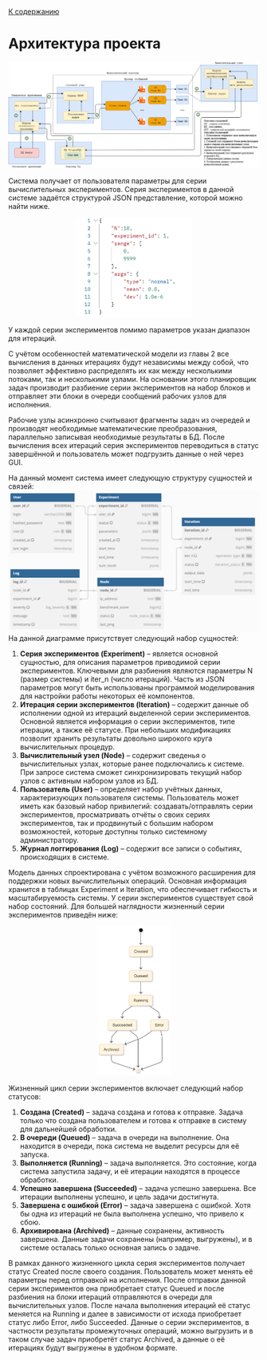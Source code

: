 [К содержанию](DocPage.md)

# Архитектура проекта

![SetCompTaskArh(RU).png](images/SetCompTaskArh%28RU%29.png)

Система получает от пользователя параметры для серии вычислительных экспериментов.
Серия экспериментов в данной системе задаётся структурой JSON представление, которой можно найти ниже.

<div align="center">
<img src="images/ExperimentJSON.png" height="200">
</div>

У каждой серии экспериментов помимо параметров указан диапазон для итераций.  

С учётом особенностей математической модели из главы 2 все вычисления в данных итерациях будут независимы между собой,
что позволяет эффективно распределять их как между несколькими потоками, так и несколькими узлами.
На основании этого планировщик задач производит разбиение серии экспериментов на набор блоков и отправляет
эти блоки в очереди сообщений рабочих узлов для исполнения.  

Рабочие узлы асинхронно считывают фрагменты задач из очередей и производят необходимые математические преобразования, параллельно записывая необходимые результаты в БД.
После вычисления всех итераций серия экспериментов переводиться в статус завершённой и пользователь может подгрузить данные о ней через GUI.


На данный момент система имеет следующую структуру сущностей и связей:
![ER.png](images/ER.png)
На данной диаграмме присутствует следующий набор сущностей:
1.	**Серия экспериментов (Experiment)** – является основной сущностью, для описания параметров приводимой серии экспериментов. Ключевыми для разбиения являются параметры N (размер системы) и iter_n (число итераций). Часть из JSON параметров могут быть использованы программой моделирования для настройки работы некоторых её компонентов.
2.	**Итерация серии экспериментов (Iteration)** – содержит данные об исполнении одной из итераций выделенной серии экспериментов. Основной является информация о серии экспериментов, типе итерации, а также её статусе. При небольших модификациях позволит хранить результаты довольно широкого круга вычислительных процедур.
3.	**Вычислительный узел (Node)** – содержит сведенья о вычислительных узлах, которые ранее подключались к системе. При запросе система сможет синхронизировать текущий набор узлов с активным набором узлов из БД.
4.	**Пользователь (User)** – определяет набор учётных данных, характеризующих пользователя системы. Пользователь может иметь как базовый набор привилегий: создавать/отправлять серии экспериментов, просматривать отчёты о своих сериях экспериментов, так и продвинутый с большим набором возможностей, которые доступны только системному администратору.
5.	**Журнал логгирования (Log)** – содержит все записи о событиях, происходящих в системе.

Модель данных спроектирована с учётом возможного расширения для поддержки новых вычислительных операций. 
Основная информация хранится в таблицах Experiment и Iteration, что обеспечивает гибкость и масштабируемость системы.
У серии экспериментов существует свой набор состояний. Для большей наглядности жизненный серии экспериментов приведён ниже:

<div align="center">
<img src="images/TaskState.png" height="300">
</div>


Жизненный цикл серии экспериментов включает следующий набор статусов:
1.	**Создана (Created)** – задача создана и готова к отправке. Задача только что создана пользователем и готова к отправке в систему для дальнейшей обработки.
2.	**В очереди (Queued)** – задача в очереди на выполнение. Она находится в очереди, пока система не выделит ресурсы для её запуска.
3.	**Выполняется (Running)** – задача выполняется. Это состояние, когда система запустила задачу, и её итерации находятся в процессе обработки.
4.	**Успешно завершена (Succeeded)** – задача успешно завершена. Все итерации выполнены успешно, и цель задачи достигнута.
5.	**Завершена с ошибкой (Error)** – задача завершена с ошибкой. Хотя бы одна из итераций не была выполнена успешно, что привело к сбою.
6.	**Архивирована (Archived)** – данные сохранены, активность завершена. Данные задачи сохранены (например, выгружены), и в системе осталась только основная запись о задаче.

В рамках данного жизненного цикла серия экспериментов получает статус Created после своего создания. Пользователь может менять её параметры перед отправкой на исполнения. После отправки данной серии экспериментов она приобретает статус Queued и после разбиения на блоки итераций отправляются в очереди для вычислительных узлов. После начала выполнения итераций её статус меняется на Running и далее в зависимости от исхода приобретает статус либо Error, либо Succeeded. Данные о серии экспериментов, в частности результаты промежуточных операций, можно выгрузить и в таком случае задач приобретёт статус Archived, а данные о её итерациях будут выгружены в удобном формате.

